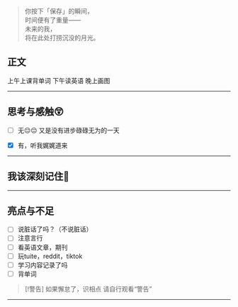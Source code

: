 > 你按下「保存」的瞬间，  
> 时间便有了重量——  
> 未来的我，  
> 将在此处打捞沉没的月光。  

## 正文

上午上课背单词
下午读英语
晚上画图

---
## 思考与感触😲
- [ ] 无😔😔
 又是没有进步碌碌无为的一天
- [x] 有，听我娓娓道来


---
## 我该深刻记住🦊


---
## 亮点与不足
- [ ] 说脏话了吗？（不说脏话）
- [ ] 注意言行
- [ ] 看英语文章，期刊
- [ ] 玩tuite，reddit，tiktok
- [ ] 学习内容记录了吗
- [ ] 背单词

> [!警告]
> 如果懈怠了，识相点
> 请自行观看“警告”

---



